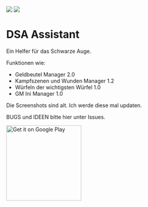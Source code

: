 <img src="https://img.shields.io/github/release/LuigiTheHunter/DSAAssistant.svg?logo=github" />
<img src="https://img.shields.io/f-droid/v/eu.roggstar.luigithehunter.dsaassistent.svg" />


# DSA Assistant

Ein Helfer für das Schwarze Auge.

Funktionen wie:
- Geldbeutel Manager 2.0
- Kampfszenen und Wunden Manager 1.2
- Würfeln der wichtigsten Würfel 1.0
- GM Ini Manager 1.0

Die Screenshots sind alt. Ich werde diese mal updaten.

BUGS und IDEEN bitte hier unter Issues.

<a href='https://play.google.com/store/apps/details?id=eu.roggstar.luigithehunter.dsaassistent&pcampaignid=MKT-Other-global-all-co-prtnr-py-PartBadge-Mar2515-1' target="_blank"><img alt='Get it on Google Play' src='https://play.google.com/intl/en_us/badges/images/generic/en_badge_web_generic.png' width=200px/></a>
